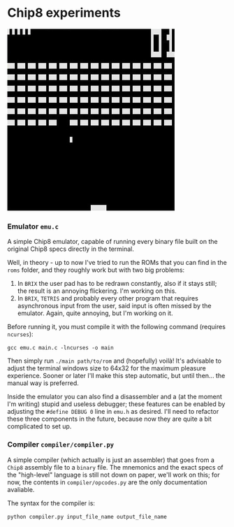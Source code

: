 # Chip8 experiments


![Screenshoot](screen.jpg)


### Emulator `emu.c`

A simple Chip8 emulator, capable of running every binary file built on the original Chip8 specs directly in the terminal.

Well, in theory - up to now I've tried to run the ROMs that you can find in the `roms` folder, and they roughly work but with two big problems:

1. In `BRIX` the user pad has to be redrawn constantly, also if it stays still; the result is an annoying flickering. I'm working on this.
2. In `BRIX`, `TETRIS` and probably every other program that requires asynchronous input from the user, said input is often missed by the emulator. Again, quite annoying, but I'm working on it.

Before running it, you must compile it with the following command (requires `ncurses`):

	gcc emu.c main.c -lncurses -o main
    
Then simply run `./main path/to/rom` and (hopefully) voilà! It's advisable to adjust the terminal windows size to 64x32 for the maximum pleasure experience. Sooner or later I'll make this step automatic, but until then... the manual way is preferred.

Inside the emulator you can also find a disassembler and a (at the moment I'm writing) stupid and useless debugger; these features can be enabled by adjusting the `#define DEBUG 0` line in `emu.h` as desired. I'll need to refactor these three components in the future, because now they are quite a bit complicated to set up.

### Compiler `compiler/compiler.py`

A simple compiler (which actually is just an assembler) that goes from a `Chip8` assembly file to a `binary` file. The mnemonics and the exact specs of the "high-level" language is still not down on paper, we'll work on this; for now, the contents in `compiler/opcodes.py` are the only documentation avaliable.

The syntax for the compiler is:

	python compiler.py input_file_name output_file_name
